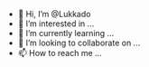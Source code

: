 - 👋 Hi, I’m @Lukkado
- 👀 I’m interested in ...
- 🌱 I’m currently learning ...
- 💞️ I’m looking to collaborate on ...
- 📫 How to reach me ...

<!---
Lukkado/Lukkado is a ✨ special ✨ repository because its `README.md` (this file) appears on your GitHub profile.
You can click the Preview link to take a look at your changes.
--->
